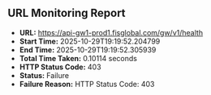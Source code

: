 ## URL Monitoring Report

- **URL:** https://api-gw1-prod1.fisglobal.com/gw/v1/health
- **Start Time:** 2025-10-29T19:19:52.204799
- **End Time:** 2025-10-29T19:19:52.305939
- **Total Time Taken:** 0.10114 seconds
- **HTTP Status Code:** 403
- **Status:** Failure
- **Failure Reason:** HTTP Status Code: 403
